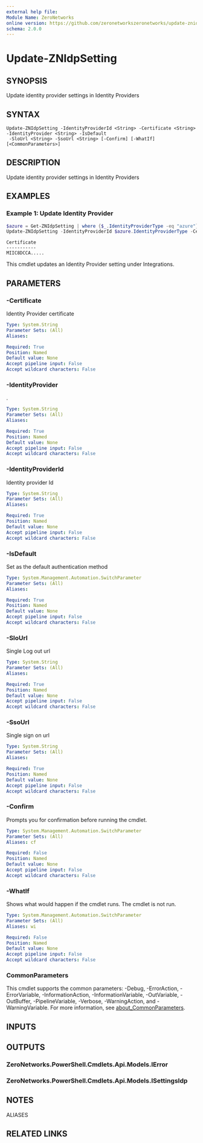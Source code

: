 ```yaml
---
external help file:
Module Name: ZeroNetworks
online version: https://github.com/zeronetworkszeronetworks/update-znidpsetting
schema: 2.0.0
---
```


# Update-ZNIdpSetting

## SYNOPSIS
Update identity provider settings in Identity Providers

## SYNTAX

```
Update-ZNIdpSetting -IdentityProviderId <String> -Certificate <String> -IdentityProvider <String> -IsDefault
 -SloUrl <String> -SsoUrl <String> [-Confirm] [-WhatIf] [<CommonParameters>]
```

## DESCRIPTION
Update identity provider settings in Identity Providers

## EXAMPLES

### Example 1: Update Identity Provider
```powershell
$azure = Get-ZNIdpSetting | where {$_.IdentityProviderType -eq "azure"}
Update-ZNIdpSetting -IdentityProviderId $azure.IdentityProviderType -Certificate $azure.Certificate -IdentityProvider $azure.IdentityProviderType -SloUrl $azure.SloUrl -SsoUrl $azure.SsoUrl -IsDefault
```

```output
Certificate
-----------                                                                                                                                                                                                                                                                       
MIIC8DCCA.....
```

This cmdlet updates an Identity Provider setting under Integrations.

## PARAMETERS

### -Certificate
Identity Provider certificate

```yaml
Type: System.String
Parameter Sets: (All)
Aliases:

Required: True
Position: Named
Default value: None
Accept pipeline input: False
Accept wildcard characters: False
```

### -IdentityProvider
.

```yaml
Type: System.String
Parameter Sets: (All)
Aliases:

Required: True
Position: Named
Default value: None
Accept pipeline input: False
Accept wildcard characters: False
```

### -IdentityProviderId
Identity provider Id

```yaml
Type: System.String
Parameter Sets: (All)
Aliases:

Required: True
Position: Named
Default value: None
Accept pipeline input: False
Accept wildcard characters: False
```

### -IsDefault
Set as the default authentication method

```yaml
Type: System.Management.Automation.SwitchParameter
Parameter Sets: (All)
Aliases:

Required: True
Position: Named
Default value: None
Accept pipeline input: False
Accept wildcard characters: False
```

### -SloUrl
Single Log out url

```yaml
Type: System.String
Parameter Sets: (All)
Aliases:

Required: True
Position: Named
Default value: None
Accept pipeline input: False
Accept wildcard characters: False
```

### -SsoUrl
Single sign on url

```yaml
Type: System.String
Parameter Sets: (All)
Aliases:

Required: True
Position: Named
Default value: None
Accept pipeline input: False
Accept wildcard characters: False
```

### -Confirm
Prompts you for confirmation before running the cmdlet.

```yaml
Type: System.Management.Automation.SwitchParameter
Parameter Sets: (All)
Aliases: cf

Required: False
Position: Named
Default value: None
Accept pipeline input: False
Accept wildcard characters: False
```

### -WhatIf
Shows what would happen if the cmdlet runs.
The cmdlet is not run.

```yaml
Type: System.Management.Automation.SwitchParameter
Parameter Sets: (All)
Aliases: wi

Required: False
Position: Named
Default value: None
Accept pipeline input: False
Accept wildcard characters: False
```

### CommonParameters
This cmdlet supports the common parameters: -Debug, -ErrorAction, -ErrorVariable, -InformationAction, -InformationVariable, -OutVariable, -OutBuffer, -PipelineVariable, -Verbose, -WarningAction, and -WarningVariable. For more information, see [about_CommonParameters](http://go.microsoft.com/fwlink/?LinkID=113216).

## INPUTS

## OUTPUTS

### ZeroNetworks.PowerShell.Cmdlets.Api.Models.IError

### ZeroNetworks.PowerShell.Cmdlets.Api.Models.ISettingsIdp

## NOTES

ALIASES

## RELATED LINKS

